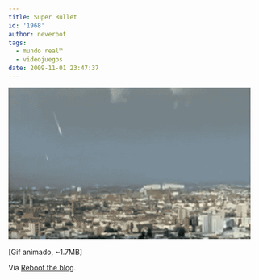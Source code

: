 ```yaml
---
title: Super Bullet
id: '1968'
author: neverbot
tags:
  - mundo real™
  - videojuegos
date: 2009-11-01 23:47:37
---
```


[![](./super-bullet/089.gif)](http://blog.swas.es/post/201056231/super-bullet)

\[Gif animado, ~1.7MB\]

Vía [Reboot the blog](http://blog.swas.es/post/201056231/super-bullet).
